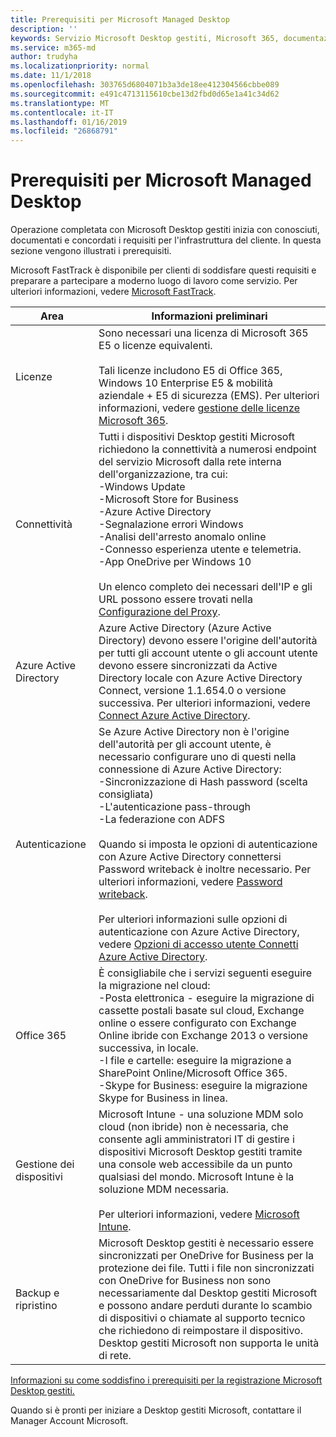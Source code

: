 ```yaml
---
title: Prerequisiti per Microsoft Managed Desktop
description: ''
keywords: Servizio Microsoft Desktop gestiti, Microsoft 365, documentazione
ms.service: m365-md
author: trudyha
ms.localizationpriority: normal
ms.date: 11/1/2018
ms.openlocfilehash: 303765d6804071b3a3de18ee412304566cbbe089
ms.sourcegitcommit: e491c4713115610cbe13d2fbd0d65e1a41c34d62
ms.translationtype: MT
ms.contentlocale: it-IT
ms.lasthandoff: 01/16/2019
ms.locfileid: "26868791"
---
```

# <a name="prerequisites-for-microsoft-managed-desktop"></a>Prerequisiti per Microsoft Managed Desktop

<!--This topic is the target for a "Learn more" link in the Admin Portal (aka.ms/prereq-azure); do not delete.-->
<!--from Prerequisites -->

Operazione completata con Microsoft Desktop gestiti inizia con conosciuti, documentati e concordati i requisiti per l'infrastruttura del cliente. In questa sezione vengono illustrati i prerequisiti. 

Microsoft FastTrack è disponibile per clienti di soddisfare questi requisiti e preparare a partecipare a moderno luogo di lavoro come servizio. Per ulteriori informazioni, vedere [Microsoft FastTrack](https://fasttrack.microsoft.com/about). 

Area | Informazioni preliminari
--- | ---
Licenze | Sono necessari una licenza di Microsoft 365 E5 o licenze equivalenti.<br><br>Tali licenze includono E5 di Office 365, Windows 10 Enterprise E5 & mobilità aziendale + E5 di sicurezza (EMS). Per ulteriori informazioni, vedere [gestione delle licenze Microsoft 365](https://www.microsoft.com/microsoft-365/compare-all-microsoft-365-plans).
Connettività |  Tutti i dispositivi Desktop gestiti Microsoft richiedono la connettività a numerosi endpoint del servizio Microsoft dalla rete interna dell'organizzazione, tra cui:<br>-Windows Update<br>-Microsoft Store for Business<br>-Azure Active Directory<br>-Segnalazione errori Windows<br>-Analisi dell'arresto anomalo online<br>-Connesso esperienza utente e telemetria.<br>-App OneDrive per Windows 10<br><br>Un elenco completo dei necessari dell'IP e gli URL possono essere trovati nella [Configurazione del Proxy](../get-ready/network.md). 
Azure Active Directory |    Azure Active Directory (Azure Active Directory) devono essere l'origine dell'autorità per tutti gli account utente o gli account utente devono essere sincronizzati da Active Directory locale con Azure Active Directory Connect, versione 1.1.654.0 o versione successiva. Per ulteriori informazioni, vedere [Connect Azure Active Directory](https://docs.microsoft.com/azure/active-directory/connect/active-directory-aadconnect).
Autenticazione |    Se Azure Active Directory non è l'origine dell'autorità per gli account utente, è necessario configurare uno di questi nella connessione di Azure Active Directory:<br>-Sincronizzazione di Hash password (scelta consigliata)<br>-L'autenticazione pass-through<br>-La federazione con ADFS<br><br>Quando si imposta le opzioni di autenticazione con Azure Active Directory connettersi Password writeback è inoltre necessario. Per ulteriori informazioni, vedere [Password writeback](https://docs.microsoft.com/azure/active-directory/authentication/howto-sspr-writeback).<br><br>Per ulteriori informazioni sulle opzioni di autenticazione con Azure Active Directory, vedere [Opzioni di accesso utente Connetti Azure Active Directory](https://docs.microsoft.com/azure/active-directory/connect/active-directory-aadconnect-user-signin).
Office 365 |    È consigliabile che i servizi seguenti eseguire la migrazione nel cloud:<br>-Posta elettronica - eseguire la migrazione di cassette postali basate sul cloud, Exchange online o essere configurato con Exchange Online ibride con Exchange 2013 o versione successiva, in locale.<br>-I file e cartelle: eseguire la migrazione a SharePoint Online/Microsoft Office 365.<br>-Skype for Business: eseguire la migrazione Skype for Business in linea.
Gestione dei dispositivi | Microsoft Intune - una soluzione MDM solo cloud (non ibride) non è necessaria, che consente agli amministratori IT di gestire i dispositivi Microsoft Desktop gestiti tramite una console web accessibile da un punto qualsiasi del mondo. Microsoft Intune è la soluzione MDM necessaria.<br><br>Per ulteriori informazioni, vedere [Microsoft Intune](https://www.microsoft.com/cloud-platform/microsoft-intune). 
Backup e ripristino | Microsoft Desktop gestiti è necessario essere sincronizzati per OneDrive for Business per la protezione dei file. Tutti i file non sincronizzati con OneDrive for Business non sono necessariamente dal Desktop gestiti Microsoft e possono andare perduti durante lo scambio di dispositivi o chiamate al supporto tecnico che richiedono di reimpostare il dispositivo. Desktop gestiti Microsoft non supporta le unità di rete.  

[Informazioni su come soddisfino i prerequisiti per la registrazione Microsoft Desktop gestiti.](../get-ready/index.md)

Quando si è pronti per iniziare a Desktop gestiti Microsoft, contattare il Manager Account Microsoft. 
